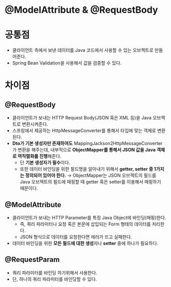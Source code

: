 # @ModelAttribute & @RequestBody

# 공통점

- 클라이언트 측에서 보낸 데이터를 Java 코드에서 사용할 수 있는 오브젝트로 만들어준다.
- Spring Bean Validation을 사용해서 값을 검증할 수 있다.

# 차이점

## @RequestBody

- 클라이언트가 보내는 HTTP Request Body(JSON 혹은 XML 등)을 Java 오브젝트로 변환시켜준다.
- 스프링에서 제공하는 HttpMessageConverter를 통해서 타입에 맞는 객체로 변환된다.
- **Dto가 기본 생성자만 존재하여도** MappingJackson2HttpMessageConverter가 변환을 해주는데, 내부적으로 **ObjectMapper를 통해서 JSON 값을 Java 객체로 역직렬화를 진행**해준다.
    - 단 **기본 생성자가 필수**이다.
    - 또한 데이터 바인딩을 위한 필드명을 알아내기 위해서 **getter, setter 중 1가지는 정의되어 있어야 한다.** → ObjectMapper는 JSON 오브젝트의 필드를 Java 오브젝트의 필드에 매핑할 때 getter 혹은 setter를 이용해서 매핑하기 때문이다.

## @ModelAttribute

- 클라이언트가 보내는 HTTP Parameter를 특정 Java Object에 바인딩(매핑)한다.
    - 즉, 쿼리 파라미터나 요청 혹은 본문에 삽입되는 Form 형태의 데이터를 처리한다.
    - JSON 형식으로 데이터를 요청한다면 에러가 뜨고 실패한다.
- 데이터 바인딩을 위한 **모든 필드에 대한 생성**자나 **setter** 중에 하나가 필요하다.

## @RequestParam

- 쿼리 파라미터를 바인딩 하기위해서 사용한다.
- 단, 하나의 쿼리 파라미터를 바인딩할 수 있다.